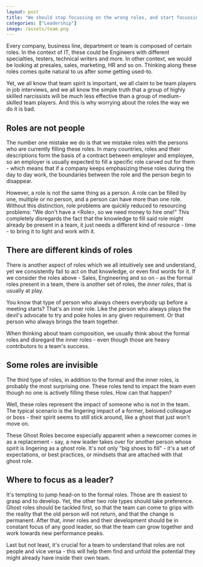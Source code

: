 ```yaml
---
layout: post
title: "We should stop focussing on the wrong roles, and start focussing on the right ones"
categories: ["Leadership"]
image: /assets/team.png
---
```

Every company, business line, department or team is composed of certain roles. In the context of IT, these could be Engineers with different specialties, testers, technical writers and more. In other context, we would be looking at presales, sales, marketing, HR and so on. Thinking along these roles comes quite natural to us after some getting used-to.

Yet, we all know that team spirit is important, we all claim to be team players in job interviews, and we all know the simple truth that a group of highly skilled narcissists will be much less effective than a group of medium-skilled team players. And this is why worrying about the roles the way we do it is bad.

## Roles are not people
The number one mistake we do is that we mistake roles with the persons who are currently filling these roles. In many countries, roles and their descriptions form the basis of a contract between employer and employee, so an employer is usually expected to fill a specific role carved out for them - which means that if a company keeps emphasizing these roles during the day to day work, the boundaries between the role and the person begin to disappear.

However, a role is not the same thing as a person. A role can be filled by one, multiple or no person, and a person can have more than one role. Without this distinction, role problems are quickly reduced to resourcing problems: "We don't have a \<Role>, so we need money to hire one!" This completely disregards the fact that the knowledge to fill said role might already be present in a team, it just needs a different kind of resource - time - to bring it to light and work with it.

## There are different kinds of roles
There is another aspect of roles which we all intuitively see and understand, yet we consistently fail to act on that knowledge, or even find words for it. If we consider the roles above - Sales, Engineering and so on - as the formal roles present in a team, there is another set of roles, the *inner roles*, that is usually at play. 

You know that type of person who always cheers everybody up before a meeting starts? That's an inner role. Like the person who always plays the devil's advocate to try and poke holes in any given requirement. Or that person who always brings the team together.

When thinking about team composition, we usually think about the formal roles and disregard the inner roles - even though those are heavy contributors to a team's success. 

## Some roles are invisible
The third type of roles, in addition to the formal and the inner roles, is probably the most surprising one. These roles tend to impact the team even though no one is actively filling these roles. How can that happen?

Well, these roles represent the impact of someone who is not in the team. The typical scenario is the lingering impact of a former, beloved colleague or boss - their spirit seems to still stick around, like a ghost that just won't move on. 

These Ghost Roles become especially apparent when a newcomer comes in as a replacement - say, a new leader takes over for another person whose spirit is lingering as a ghost role. It's not only "big shoes to fill" - it's a set of expectations, or best practices, or mindsets that are attached with that ghost role.

## Where to focus as a leader?
It's tempting to jump head-on to the formal roles. Those are th easiest to grasp and to develop. Yet, the other two role types should take preference. Ghost roles should be tackled first, so that the team can come to grips with the reality that the old person will not return, and that the change is permanent. After that, inner roles and their development should be in constant focus of any good leader, so that the team can grow together and work towards new performance peaks. 

Last but not least, it's crucial for a team to understand that roles are not people and vice versa - this will help them find and unfold the potential they might already have inside their own team.


